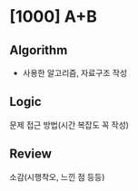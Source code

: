 # [1000] A+B
## Algorithm
- 사용한 알고리즘, 자료구조 작성
## Logic
문제 접근 방법(시간 복잡도 꼭 작성)
## Review
소감(시행착오, 느낀 점 등등)